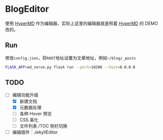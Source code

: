 # BlogEditor

使用 [HyperMD](https://laobubu.net/HyperMD) 作为编辑器，实际上这里的编辑器就是照着 [HyperMD](https://laobubu.net/HyperMD) 的 DEMO 改的。

## Run
修改`config.json`，将`ROOT`地址设置为文章地址，例如`~/blog/_posts`
```bash
FLASK_APP=ed_serve.py flask run --port=10200 --host=0.0.0.0
```

## TODO
- [ ] 编辑功能升级
  - [x] 新建文档
  - [x] 元数据处理
  - [ ] 各种 Hover 预览
  - [ ] CSS 美化
  - [ ] 文件列表 /TOC 侧栏切换
- [ ] 编辑插件：JekyllEditor
